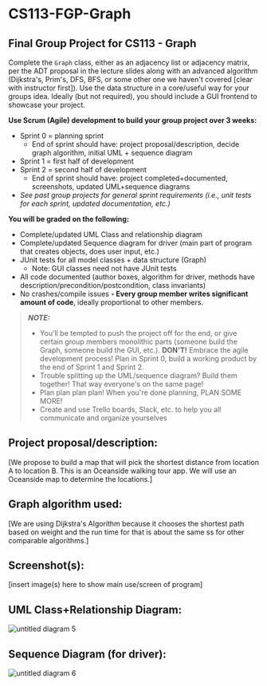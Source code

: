 # CS113-FGP-Graph
## Final Group Project for CS113 - Graph

Complete the `Graph` class, either as an adjacency list or adjacency matrix, per the ADT proposal in the lecture slides along with an advanced algorithm (Dijkstra's, Prim's, DFS, BFS, or some other one we haven't covered [clear with instructor first]).  Use the data structure in a core/useful way for your groups idea. Ideally (but not required), you should include a GUI frontend to showcase your project.

**Use Scrum (Agile) development to build your group project over 3 weeks:**
- Sprint 0 = planning sprint
	- End of sprint should have: project proposal/description, decide graph algorithm, initial UML + sequence diagram
- Sprint 1 = first half of development
- Sprint 2 = second half of development
	- End of sprint should have: project completed+documented, screenshots, updated UML+sequence diagrams
- *See past group projects for general sprint requirements (i.e., unit tests for each sprint, updated documentation, etc.)*

**You will be graded on the following:**
- Complete/updated UML Class and relationship diagram
- Complete/updated Sequence diagram for driver (main part of program that creates objects, does user input, etc.)
- JUnit tests for all model classes + data structure (Graph)
	- Note: GUI classes need not have JUnit tests
- All code documented (author boxes, algorithm for driver, methods have description/precondition/postcondition, class invariants)
- No crashes/compile issues
**- Every group member writes significant amount of code**, ideally proportional to other members.


> ***NOTE:***
> - You'll be tempted to push the project off for the end, or give certain group members monolithic parts (someone build the Graph, someone build the GUI, etc.).  **DON'T!**  Embrace the agile development process! Plan in Sprint 0, build a working product by the end of Sprint 1 and Sprint 2.
> - Trouble splitting up the UML/sequence diagram? Build them together! That way everyone's on the same page! 
> - Plan plan plan plan! When you're done planning, PLAN SOME MORE!
> - Create and use Trello boards, Slack, etc. to help you all communicate and organize yourselves

## Project proposal/description:
[We propose to build a map that will pick the shortest distance from location
A to location B. This is an Oceanside walking tour app. We will use an Oceanside map
to determine the locations.]

## Graph algorithm used:
[We are using Dijkstra's Algorithm because it chooses the shortest path
based on weight and the run time for that is about the same ss for other comparable
algorithms.]

## Screenshot(s):
[insert image(s) here to show main use/screen of program]

## UML Class+Relationship Diagram:
![untitled diagram 5](https://user-images.githubusercontent.com/31230409/49847391-b2148600-fd84-11e8-9923-d24610fffda2.jpg)


## Sequence Diagram (for driver):
![untitled diagram 6](https://user-images.githubusercontent.com/31230409/49847710-6fec4400-fd86-11e8-8f3e-439b6b33cb01.jpg)
